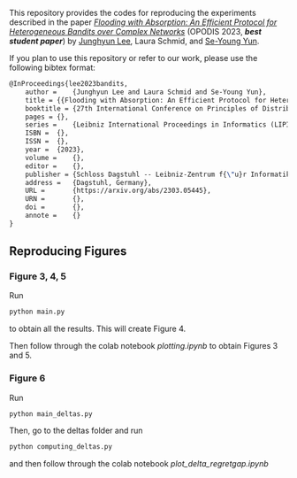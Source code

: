 
This repository provides the codes for reproducing the experiments described in the paper [*Flooding with Absorption: An Efficient Protocol for Heterogeneous Bandits over Complex Networks*](https://arxiv.org/abs/2303.05445) (OPODIS 2023, ***best student paper***) by [Junghyun Lee](https://nick-jhlee.netlify.app/), Laura Schmid, and [Se-Young Yun](https://fbsqkd.github.io/).

If you plan to use this repository or refer to our work, please use the following bibtex format:

```latex
@InProceedings{lee2023bandits,
	author =	{Junghyun Lee and Laura Schmid and Se-Young Yun},
	title =	{{Flooding with Absorption: An Efficient Protocol for Heterogeneous Bandits over Complex Networks}},
	booktitle =	{27th International Conference on Principles of Distributed Systems (OPODIS 2023)},
	pages =	{},
	series =	{Leibniz International Proceedings in Informatics (LIPIcs)},
	ISBN =	{},
	ISSN =	{},
	year =	{2023},
	volume =	{},
	editor =	{},
	publisher =	{Schloss Dagstuhl -- Leibniz-Zentrum f{\"u}r Informatik},
	address =	{Dagstuhl, Germany},
	URL =		{https://arxiv.org/abs/2303.05445},
	URN =		{},
	doi =		{},
	annote =	{}
}
```


## Reproducing Figures

### Figure 3, 4, 5
Run
```python
python main.py
```
to obtain all the results. This will create Figure 4.

Then follow through the colab notebook *plotting.ipynb* to obtain Figures 3 and 5.



### Figure 6
Run
```python
python main_deltas.py
```

Then, go to the deltas folder and run
```python
python computing_deltas.py
```
and then follow through the colab notebook *plot_delta_regretgap.ipynb*